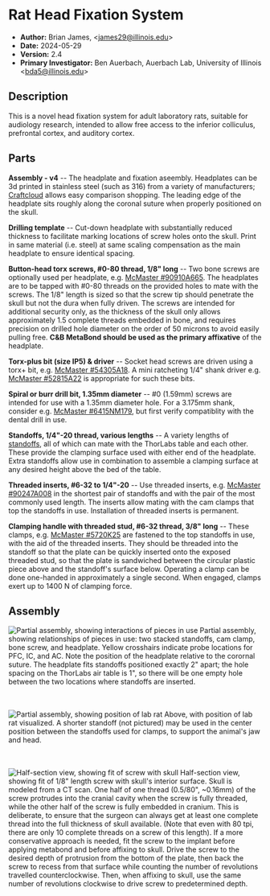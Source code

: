 # Rat Head Fixation System

 - **Author:** Brian James, \<james29@illinois.edu>
 - **Date:** 2024-05-29
 - **Version:** 2.4
 - **Primary Investigator:** Ben Auerbach, Auerbach Lab, University of Illinois \<bda5@illinois.edu>


## Description
This is a novel head fixation system for adult laboratory rats, suitable for audiology research, intended to allow free access to the inferior colliculus, prefrontal cortex, and auditory cortex.


## Parts
**Assembly - v4** -- The headplate and fixation aseembly. Headplates can be 3d printed in stainless steel (such as 316) from a variety of manufacturers; [Craftcloud](craftcloud3d.com) allows easy comparison shopping. The leading edge of the headplate sits roughly along the coronal suture when properly positioned on the skull.

**Drilling template** -- Cut-down headplate with substantially reduced thickness to facilitate marking locations of screw holes onto the skull. Print in same material (i.e. steel) at same scaling compensation as the main headplate to ensure identical spacing.

**Button-head torx screws, #0-80 thread, 1/8" long** -- Two bone screws are optionally used per headplate, e.g. [McMaster #90910A665](https://www.mcmaster.com/90910A665/). The headplates are to be tapped with #0-80 threads on the provided holes to mate with the screws. The 1/8" length is sized so that the screw tip should penetrate the skull but not the dura when fully driven. The screws are intended for additional security only, as the thickness of the skull only allows approximately 1.5 complete threads embedded in bone, and requires precision on drilled hole diameter on the order of 50 microns to avoid easily pulling free. **C&B MetaBond should be used as the primary affixative** of the headplate. 

**Torx-plus bit (size IP5) & driver** -- Socket head screws are driven using a torx+ bit, e.g. [McMaster #54305A18](https://www.mcmaster.com/54305A18/). A mini ratcheting 1/4" shank driver e.g. [McMaster #52815A22](https://www.mcmaster.com/52815A22/) is appropriate for such these bits.

**Spiral or burr drill bit, 1.35mm diameter** -- #0 (1.59mm) screws are intended for use with a 1.35mm diameter hole. For a 3.175mm shank, consider e.g. [McMaster #6415NM179](https://www.mcmaster.com/6415N179/), but first verify compatiblity with the dental drill in use. 

**Standoffs, 1/4"-20 thread, various lengths** -- A variety lengths of [standoffs](https://www.mcmaster.com/products/male-female-threaded-hex-standoffs/male-female-threaded-hex-standoffs-6/thread-size~1-4-20/material~stainless-steel-2/material~18-8-stainless-steel/), all of which can mate with the ThorLabs table and each other. These provide the clamping surface used with either end of the headplate. Extra standoffs allow use in combination to assemble a clamping surface at any desired height above the bed of the table.

**Threaded inserts, #6-32 to 1/4"-20** -- 
Use threaded inserts, e.g. [McMaster #90247A008](https://www.mcmaster.com/90247A008) in the shortest pair of standoffs and with the pair of the most commonly used length. The inserts allow mating with the cam clamps that top the standoffs in use. Installation of threaded inserts is permanent. 

**Clamping handle with threaded stud, #6-32 thread, 3/8" long**  -- These clamps, e.g. [McMaster #5720K25](https://www.mcmaster.com/5720K25/) are fastened to the top standoffs in use, with the aid of the threaded inserts. They should be threaded into the standoff so that the plate can be quickly inserted onto the exposed threaded stud, so that the plate is sandwiched between the circular plastic piece above and the standoff's surface below. Operating a clamp can be done one-handed in approximately a single second. When engaged, clamps exert up to 1400 N of clamping force.

## Assembly
![Partial assembly, showing interactions of pieces in use](https://i.imgur.com/H8aa3JQ.png)
Partial assembly, showing relationships of pieces in use: two stacked standoffs, cam clamp, bone screw, and headplate. Yellow crosshairs indicate probe locations for PFC, IC, and AC. Note the position of the headplate relative to the corornal suture. The headplate fits standoffs positioned exactly 2" apart; the hole spacing on the ThorLabs air table is 1", so there will be one empty hole between the two locations where standoffs are inserted.
<br><br><br>

![Partial assembly, showing position of lab rat](https://i.imgur.com/ldL236T.png) Above, with position of lab rat visualized. A shorter standoff (not pictured) may be used in the center position between the standoffs used for clamps, to support the animal's jaw and head.
<br><br><br>

![Half-section view, showing fit of screw with skull](https://i.imgur.com/Kcz6h7f.png) Half-section view, showing fit of 1/8" length screw with skull's interior surface. Skull is modeled from a CT scan. One half of one thread (0.5/80", ~0.16mm) of the screw protrudes into the cranial cavity when the screw is fully threaded, while the other half of the screw is fully embedded in cranium. This is deliberate, to ensure that the surgeon can always get at least one complete thread into the full thickness of skull available. (Note that even with 80 tpi, there are only 10 complete threads on a screw of this length). If a more conservative approach is needed, fit the screw to the implant before applying metabond and before affixing to skull. Drive the screw to the desired depth of protrusion from the bottom of the plate, then back the screw to recess from that surface while counting the number of revolutions travelled counterclockwise. Then, when affixing to skull, use the same number of revolutions clockwise to drive screw to predetermined depth.
